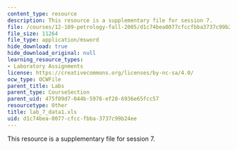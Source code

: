 ```yaml
---
content_type: resource
description: This resource is a supplementary file for session 7.
file: /courses/12-109-petrology-fall-2005/d1c74bea0077cfccfbba3737c99b24ee_lab_7_data1.xls
file_size: 11264
file_type: application/msword
hide_download: true
hide_download_original: null
learning_resource_types:
- Laboratory Assignments
license: https://creativecommons.org/licenses/by-nc-sa/4.0/
ocw_type: OCWFile
parent_title: Labs
parent_type: CourseSection
parent_uid: 475f89d7-044b-5978-ef28-6936e65fcc57
resourcetype: Other
title: lab_7_data1.xls
uid: d1c74bea-0077-cfcc-fbba-3737c99b24ee
---
```

This resource is a supplementary file for session 7.